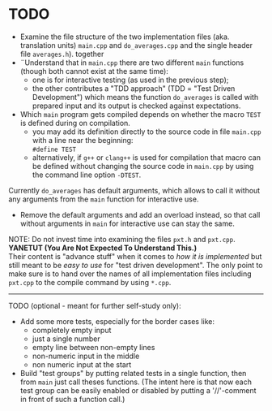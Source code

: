 # TODO

- Examine the file structure of the two implementation files (aka.
  translation units) `main.cpp` and `do_averages.cpp` and the
  single header file `averages.h`). together
- ¨Understand that in `main.cpp` there are two different `main`
   functions (though both cannot exist at the same time):
  - one is for interactive testing (as used in the previous step);
  - the other contributes a "TDD approach" (TDD = "Test Driven
    Development") which means the function `do_averages` is called
    with prepared input and its output is checked against
    expectations.
- Which `main` program gets compiled depends on whether the
  macro `TEST` is defined during on compilation.
  - you may add its definition directly to the source code in file
    `main.cpp` with a line near the beginning:\
    `#define TEST`
  - alternatively, if `g++` or `clang++` is used for compilation
    that macro can be defined without changing the source code in
    `main.cpp` by using the command line option `-DTEST`.

Currently `do_averages` has default arguments, which allows to
call it without any arguments from the `main` function for
interactive use.

- Remove the default arguments and add an overload instead, so
  that call without arguments in `main` for interactive use can
  stay the same.

NOTE: Do not invest time into examining the files `pxt.h` and
`pxt.cpp`.\
**YANETUT (You Are Not Expected To Understand This.)**\
Their content is "advance stuff" when it comes to *how it is
implemented* but still meant to be *easy to use* for "test
driven development". The only point to make sure is to hand over
the names of all implementation files including `pxt.cpp` to the
compile command by using `*.cpp`.

-----------------------------------------------------------------

TODO (optional - meant for further self-study only):

- Add some more tests, especially for the border cases like:
  - completely empty input
  - just a single number
  - empty line between non-empty lines
  - non-numeric input in the middle
  - non numeric input at the start
- Build "test groups" by putting related tests in a single
  function, then from `main` just call theses functions. (The
  intent here is that now each test group can be easily enabled or
  disabled by putting a '//'-comment in front of such a function
  call.)
